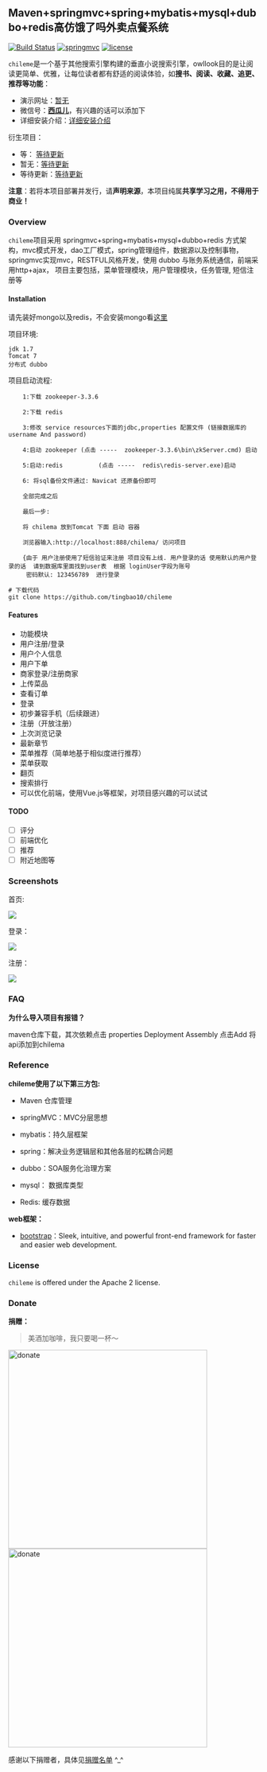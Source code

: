## Maven+springmvc+spring+mybatis+mysql+dubbo+redis高仿饿了吗外卖点餐系统

[![Build Status](https://github.com/tingbao10/)](https://github.com/tingbao10/) [![springmvc](https://github.com/tingbao10)](https://github.com/tingbao10) [![license](https://github.com/tingbao10)](https://github.com/tingbao10)

`chileme`是一个基于其他搜索引擎构建的垂直小说搜索引擎，owllook目的是让阅读更简单、优雅，让每位读者都有舒适的阅读体验，如**搜书、阅读、收藏、追更、推荐等功能**：

- 演示网址：[暂无](https://github.com/tingbao10)
- 微信号：[**西瓜儿**](https://github.com/tingbao10/img/blob/master/wechatadd.jpg)，有兴趣的话可以添加下
- 详细安装介绍：[详细安装介绍](https://github.com/tingbao10/chileme)


衍生项目：

- 等： [等待更新](https://github.com/tingbao10/)
- 暂无：[等待更新](https://github.com/tingbao10/)
- 等待更新：[等待更新](https://github.com/tingbao10/)

**注意**：若将本项目部署并发行，请**声明来源**，本项目纯属**共享学习之用，不得用于商业！**

### Overview

`chileme`项目采用 springmvc+spring+mybatis+mysql+dubbo+redis 方式架构，mvc模式开发，dao工厂模式，spring管理组件，数据源以及控制事物，springmvc实现mvc，RESTFUL风格开发，使用 dubbo 与账务系统通信，前端采用http+ajax，  项目主要包括，菜单管理模块，用户管理模块，任务管理, 短信注册等


#### Installation

请先装好mongo以及redis，不会安装mongo看[这里](https://www.digitalocean.com/community/tutorials/how-to-install-mongodb-on-centos-7)


项目环境:

	jdk 1.7     
	Tomcat 7
	分布式 dubbo
	
项目启动流程:

		1:下载 zookeeper-3.3.6 

		2:下载 redis 

		3:修改 service resources下面的jdbc,properties 配置文件 (链接数据库的  username And password)

		4:启动 zookeeper (点击 -----  zookeeper-3.3.6\bin\zkServer.cmd) 启动

		5:启动:redis          (点击 -----  redis\redis-server.exe)启动

		6: 将sql备份文件通过: Navicat 还原备份即可

		全部完成之后

		最后一步:

		将 chilema 放到Tomcat 下面 启动 容器 

		浏览器输入:http://localhost:888/chilema/ 访问项目

		{由于 用户注册使用了短信验证来注册 项目没有上线. 用户登录的话 使用默认的用户登录的话  请到数据库里面找到user表  根据 loginUser字段为账号
		 密码默认: 123456789  进行登录


```shell
# 下载代码
git clone https://github.com/tingbao10/chileme

```




#### Features

- 功能模块
- 用户注册/登录
- 用户个人信息
- 用户下单
- 商家登录/注册商家
- 上传菜品
- 查看订单
- 登录
- 初步兼容手机（后续跟进）
- 注册（开放注册）
- 上次浏览记录
- 最新章节
- 菜单推荐（简单地基于相似度进行推荐）
- 菜单获取
- 翻页
- 搜索排行
- 可以优化前端，使用Vue.js等框架，对项目感兴趣的可以试试

#### TODO

- [ ] 评分
- [ ] 前端优化
- [ ] 推荐
- [ ] 附近地图等

### Screenshots

首页:

![](https://github.com/tingbao10/img/blob/master/chileme/logo.png)

登录：

![](https://github.com/tingbao10/img/blob/master/chileme/login.png)

注册：

![](https://github.com/tingbao10/img/blob/master/chileme/regCus.png)



### FAQ

**为什么导入项目有报错？**

maven仓库下载，其次依赖点击 properties  Deployment Assembly 点击Add 将 api添加到chilema


### Reference

**chileme使用了以下第三方包:**

- Maven 仓库管理

- springMVC：MVC分层思想

- ​mybatis：持久层框架

- spring：解决业务逻辑层和其他各层的松耦合问题

- dubbo：SOA服务化治理方案

- mysql： 数据库类型

- Redis: 缓存数据

**web框架：**

- [bootstrap](https://github.com/twbs/bootstrap)：Sleek, intuitive, and powerful front-end framework for faster and easier web development. 


### License

`chileme` is offered under the Apache 2 license.

### Donate

**捐赠：**

> 美酒加咖啡，我只要喝一杯～

<img src="https://github.com/tingbao10/img/blob/master/Alipay.png" width = "400" height = "400" alt="donate" align=center />

<img src="https://github.com/tingbao10/img/blob/master/wechat.png" width = "400" height = "400" alt="donate" align=center />

感谢以下捐赠者，具体见[捐赠名单](./DONATE.md) ^_^
